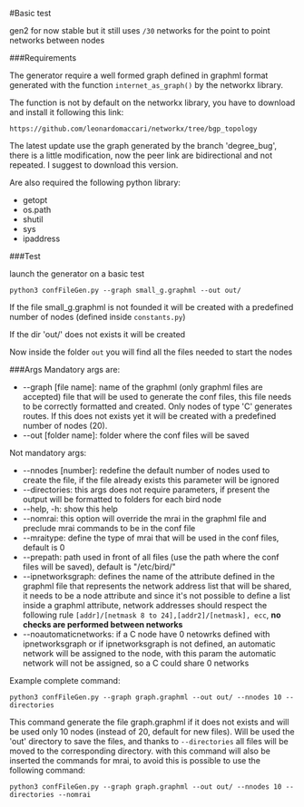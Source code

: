 #Basic test

gen2 for now stable but it still uses `/30` networks for the point to point networks between nodes 

###Requirements

The generator require a well formed graph defined in graphml format generated with the function `internet_as_graph()` by the networkx library.

The function is not by default on the networkx library, you have to download and install it following this link:

`https://github.com/leonardomaccari/networkx/tree/bgp_topology`

The latest update use the graph generated by the branch 'degree_bug', there is a little modification, now the peer link are bidirectional and not repeated.
I suggest to download this version.

Are also required the following python library:
* getopt
* os.path
* shutil
* sys
* ipaddress

###Test

launch the generator on a basic test

`python3 confFileGen.py --graph small_g.graphml --out out/`

If the file small_g.graphml is not founded it will be created with a predefined number of nodes (defined inside `constants.py`)

If the dir 'out/' does not exists it will be created

Now inside the folder `out` you will find all the files needed to start the nodes

###Args
Mandatory args are: 
*    --graph [file name]: name of the graphml (only graphml files are accepted) file that will be used to generate the conf files, this file needs to be correctly formatted and created. Only nodes of type 'C' generates routes. If this does not exists yet it will be created with a predefined number of nodes (20).
*    --out [folder name]: folder where the conf files will be saved

Not mandatory args:
*    --nnodes [number]: redefine the default number of nodes used to create the file, if the file already exists this parameter will be ignored
*    --directories: this args does not require parameters, if present the output will be formatted to folders for each bird node
*    --help, -h: show this help
*    --nomrai: this option will override the mrai in the graphml file and preclude mrai commands to be in the conf file
*    --mraitype: define the type of mrai that will be used in the conf files, default is 0
*    --prepath: path used in front of all files (use the path where the conf files will be saved), default is "/etc/bird/"
*    --ipnetworksgraph: defines the name of the attribute defined in the graphml file that represents the network address list that will be shared, it needs to be a node attribute and since it's not possible to define a list inside a graphml attribute, network addresses should respect the following rule `[addr]/[netmask 8 to 24],[addr2]/[netmask], ecc`, **no checks are performed between networks**
*    --noautomaticnetworks: if a C node have 0 netowrks defined with ipnetworksgraph or if ipnetworksgraph is not defined, an automatic network will be assigned to the node, with this param the automatic network will not be assigned, so a C could share 0 networks

Example complete command:

`python3 confFileGen.py --graph graph.graphml --out out/ --nnodes 10 --directories`

This command generate the file graph.graphml if it does not exists and will be used only 10 nodes (instead of 20, default for new files).
Will be used the 'out' directory to save the files, and thanks to `--directories` all files will be moved to the corresponding directory. 
with this command will also be inserted the commands for mrai, to avoid this is possible to use the following command:

`python3 confFileGen.py --graph graph.graphml --out out/ --nnodes 10 --directories --nomrai`